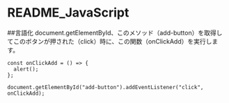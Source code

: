 # README_JavaScript
##言語化
document.getElementById、このメソッド（add-button）を取得してこのボタンが押された（click）時に、この関数（onClickAdd）を実行します。
```
const onClickAdd = () => {
  alert();
};

document.getElementById("add-button").addEventListener("click", onClickAdd);

```
